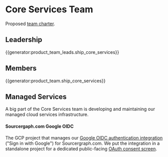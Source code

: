 # Core Services Team

Proposed [team charter](https://docs.google.com/document/d/1fBUQ0oM5yncXX6nLL0paUsCsM5DdNFIMsVCdsAc8jgE/edit#heading=h.9gynem1vq4vu).

## Leadership

{{generator:product_team_leads.ship_core_services}}

## Members

{{generator:product_team.ship_core_services}}

## Managed Services

A big part of the Core Services team is developing and maintaining our managed cloud services infrastructure.

#### Sourcergaph.com Google OIDC

The GCP project that manages our [Google OIDC authentication integration](https://console.cloud.google.com/apis/credentials/oauthclient/394401733494-3ekkk0qr3qvg7b3l1imqcgsh3ej710eq.apps.googleusercontent.com?project=sourcegraph-com-ggl-oidc) ("Sign in with Google") for Sourcergraph.com. We put the integration in a standalone project for a dedicated public-facing [OAuth consent screen](https://console.cloud.google.com/apis/credentials/consent?project=sourcegraph-com-ggl-oidc).
